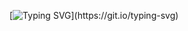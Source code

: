 <!-- <img src="./src/header.jpeg" alt="Cover image" style="width:100%;height:200px" /> -->

[![Typing SVG](https://readme-typing-svg.herokuapp.com?size=24&duration=3000&color=538377&center=true&vCenter=true&height=100&lines=Hi!+My+name+is+Minh..)](https://git.io/typing-svg)
